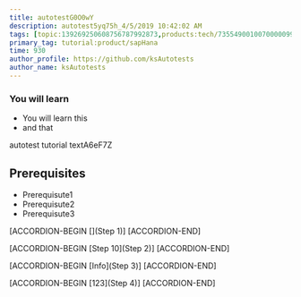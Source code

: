 ```yaml
---
title: autotestG0O0wY
description: autotest5yq75h_4/5/2019 10:42:02 AM
tags: [topic:139269250608756787992873,products:tech/73554900100700000996,tutorial:experience/advanced]
primary_tag: tutorial:product/sapHana
time: 930
author_profile: https://github.com/ksAutotests
author_name: ksAutotests
---
```

### You will learn
- You will learn this
- and that

autotest tutorial textA6eF7Z

## Prerequisites
- Prerequisute1
- Prerequisute2
- Prerequisute3

[ACCORDION-BEGIN [](Step 1)]
[ACCORDION-END]

[ACCORDION-BEGIN [Step 10](Step 2)]
[ACCORDION-END]

[ACCORDION-BEGIN [Info](Step 3)]
[ACCORDION-END]

[ACCORDION-BEGIN [123](Step 4)]
[ACCORDION-END]

